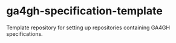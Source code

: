# ga4gh-specification-template
Template repository for setting up repositories containing GA4GH specifications.

